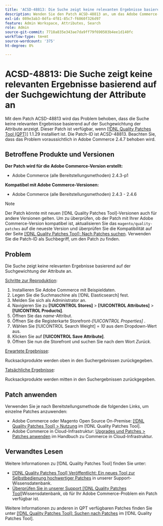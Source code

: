 ```yaml
---
title: 'ACSD-48813: Die Suche zeigt keine relevanten Ergebnisse basierend auf der Suchgewichtung der Attribute an'
description: Wenden Sie den Patch ACSD-48813 an, um das Adobe Commerce-Problem zu beheben, bei dem die Suche keine relevanten Ergebnisse basierend auf der Suchgewichtung der Attribute anzeigt.
exl-id: 089e3ab3-0dfa-4f81-85c7-f6060f326d97
feature: Admin Workspace, Attributes, Search
role: Admin
source-git-commit: 7718a835e343ae7da9ff79f690503b4ee1d140fc
workflow-type: tm+mt
source-wordcount: '375'
ht-degree: 0%

---
```


# ACSD-48813: Die Suche zeigt keine relevanten Ergebnisse basierend auf der Suchgewichtung der Attribute an

Mit dem Patch ACSD-48813 wird das Problem behoben, dass die Suche keine relevanten Ergebnisse basierend auf der Suchgewichtung der Attribute anzeigt. Dieser Patch ist verfügbar, wenn [[!DNL Quality Patches Tool (QPT)]](/help/announcements/adobe-commerce-announcements/magento-quality-patches-released-new-tool-to-self-serve-quality-patches.md) 1.1.29 installiert ist. Die Patch-ID ist ACSD-48813. Beachten Sie, dass das Problem voraussichtlich in Adobe Commerce 2.4.7 behoben wird.

## Betroffene Produkte und Versionen

**Der Patch wird für die Adobe Commerce-Version erstellt:**

* Adobe Commerce (alle Bereitstellungsmethoden) 2.4.3-p1

**Kompatibel mit Adobe Commerce-Versionen:**

* Adobe Commerce (alle Bereitstellungsmethoden) 2.4.3 - 2.4.6

>[!NOTE]
>
>Der Patch könnte mit neuen [!DNL Quality Patches Tool]-Versionen auch für andere Versionen gelten. Um zu überprüfen, ob der Patch mit Ihrer Adobe Commerce-Version kompatibel ist, aktualisieren Sie das `magento/quality-patches` auf die neueste Version und überprüfen Sie die Kompatibilität auf der Seite [[!DNL Quality Patches Tool]: Nach Patches suchen](https://experienceleague.adobe.com/tools/commerce-quality-patches/index.html). Verwenden Sie die Patch-ID als Suchbegriff, um den Patch zu finden.

## Problem

Die Suche zeigt keine relevanten Ergebnisse basierend auf der Suchgewichtung der Attribute an.

<u>Schritte zur Reproduktion</u>:

1. Installieren Sie Adobe Commerce mit Beispieldaten.
1. Legen Sie die Suchmaschine als [!DNL Elasticsearch] fest.
1. Melden Sie sich als Administrator an.
1. Navigieren Sie zu **[!UICONTROL Stores]** > **[!UICONTROL Attributes]** > **[!UICONTROL Products]**.
1. Öffnen Sie das *name*-Attribut.
1. Öffnen Sie die Registerkarte Storefront-*[!UICONTROL Properties]* .
1. Wählen Sie [!UICONTROL Search Weight] = *10* aus dem Dropdown-Wert aus.
1. Klicken Sie auf **[!UICONTROL Save Attribute]**.
1. Öffnen Sie nun die Storefront und suchen Sie nach dem Wort *Zurück*.

<u>Erwartete Ergebnisse</u>:

Rucksackprodukte werden oben in den Suchergebnissen zurückgegeben.

<u>Tatsächliche Ergebnisse</u>:

Rucksackprodukte werden mitten in den Suchergebnissen zurückgegeben.

## Patch anwenden

Verwenden Sie je nach Bereitstellungsmethode die folgenden Links, um einzelne Patches anzuwenden:

* Adobe Commerce oder Magento Open Source On-Premise: [[!DNL Quality Patches Tool] > Nutzung](https://experienceleague.adobe.com/docs/commerce-operations/tools/quality-patches-tool/usage.html) im [!DNL Quality Patches Tool].
* Adobe Commerce in Cloud-Infrastruktur: [Upgrades und Patches > Patches anwenden](https://experienceleague.adobe.com/docs/commerce-cloud-service/user-guide/develop/upgrade/apply-patches.html) im Handbuch zu Commerce in Cloud-Infrastruktur.

## Verwandtes Lesen

Weitere Informationen zu [!DNL Quality Patches Tool] finden Sie unter:

* [[!DNL Quality Patches Tool] Veröffentlicht: Ein neues Tool zur Selbstbedienung hochwertiger Patches](/help/announcements/adobe-commerce-announcements/magento-quality-patches-released-new-tool-to-self-serve-quality-patches.md) in unserer Support-Wissensdatenbank.
* [Überprüfen Sie in unserer Support [!DNL Quality Patches Tool]](/help/support-tools/patches-available-in-qpt-tool/check-patch-for-magento-issue-with-magento-quality-patches.md)Wissensdatenbank, ob für Ihr Adobe Commerce-Problem ein Patch verfügbar ist.

Weitere Informationen zu anderen in QPT verfügbaren Patches finden Sie unter [[!DNL Quality Patches Tool]: Suchen nach Patches](https://experienceleague.adobe.com/tools/commerce-quality-patches/index.html) im [!DNL Quality Patches Tool].
